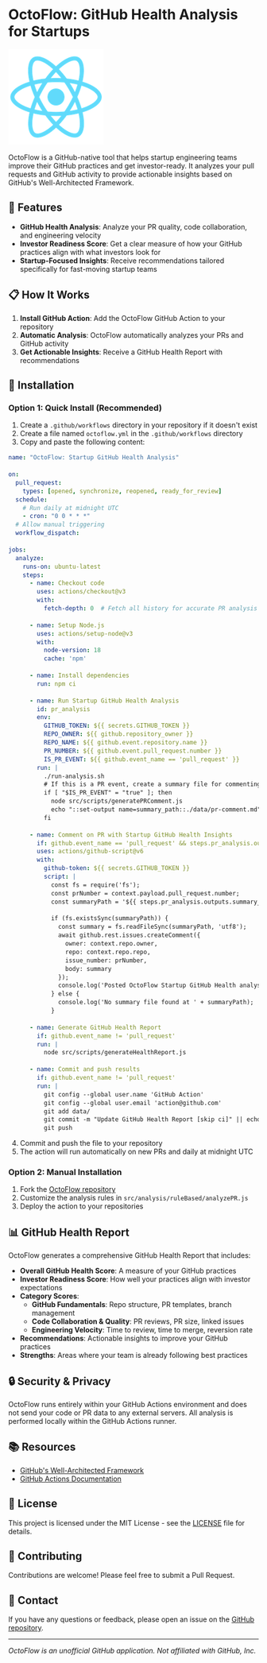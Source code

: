 # OctoFlow: GitHub Health Analysis for Startups

![OctoFlow Banner](https://github.com/cdolik/OctoFlow/raw/main/public/logo192.png)

OctoFlow is a GitHub-native tool that helps startup engineering teams improve their GitHub practices and get investor-ready. It analyzes your pull requests and GitHub activity to provide actionable insights based on GitHub's Well-Architected Framework.

## 🚀 Features

- **GitHub Health Analysis**: Analyze your PR quality, code collaboration, and engineering velocity
- **Investor Readiness Score**: Get a clear measure of how your GitHub practices align with what investors look for
- **Startup-Focused Insights**: Receive recommendations tailored specifically for fast-moving startup teams

## 📋 How It Works

1. **Install GitHub Action**: Add the OctoFlow GitHub Action to your repository
2. **Automatic Analysis**: OctoFlow automatically analyzes your PRs and GitHub activity
3. **Get Actionable Insights**: Receive a GitHub Health Report with recommendations

## 🔧 Installation

### Option 1: Quick Install (Recommended)

1. Create a `.github/workflows` directory in your repository if it doesn't exist
2. Create a file named `octoflow.yml` in the `.github/workflows` directory
3. Copy and paste the following content:

```yaml
name: "OctoFlow: Startup GitHub Health Analysis"

on:
  pull_request:
    types: [opened, synchronize, reopened, ready_for_review]
  schedule:
    # Run daily at midnight UTC
    - cron: "0 0 * * *"
  # Allow manual triggering
  workflow_dispatch:

jobs:
  analyze:
    runs-on: ubuntu-latest
    steps:
      - name: Checkout code
        uses: actions/checkout@v3
        with:
          fetch-depth: 0  # Fetch all history for accurate PR analysis
      
      - name: Setup Node.js
        uses: actions/setup-node@v3
        with:
          node-version: 18
          cache: 'npm'
      
      - name: Install dependencies
        run: npm ci
      
      - name: Run Startup GitHub Health Analysis
        id: pr_analysis
        env:
          GITHUB_TOKEN: ${{ secrets.GITHUB_TOKEN }}
          REPO_OWNER: ${{ github.repository_owner }}
          REPO_NAME: ${{ github.event.repository.name }}
          PR_NUMBER: ${{ github.event.pull_request.number }}
          IS_PR_EVENT: ${{ github.event_name == 'pull_request' }}
        run: |
          ./run-analysis.sh
          # If this is a PR event, create a summary file for commenting
          if [ "$IS_PR_EVENT" = "true" ]; then
            node src/scripts/generatePRComment.js
            echo "::set-output name=summary_path::./data/pr-comment.md"
          fi
      
      - name: Comment on PR with Startup GitHub Health Insights
        if: github.event_name == 'pull_request' && steps.pr_analysis.outputs.summary_path
        uses: actions/github-script@v6
        with:
          github-token: ${{ secrets.GITHUB_TOKEN }}
          script: |
            const fs = require('fs');
            const prNumber = context.payload.pull_request.number;
            const summaryPath = '${{ steps.pr_analysis.outputs.summary_path }}';
            
            if (fs.existsSync(summaryPath)) {
              const summary = fs.readFileSync(summaryPath, 'utf8');
              await github.rest.issues.createComment({
                owner: context.repo.owner,
                repo: context.repo.repo,
                issue_number: prNumber,
                body: summary
              });
              console.log('Posted OctoFlow Startup GitHub Health analysis to PR #' + prNumber);
            } else {
              console.log('No summary file found at ' + summaryPath);
            }
      
      - name: Generate GitHub Health Report
        if: github.event_name != 'pull_request'
        run: |
          node src/scripts/generateHealthReport.js
      
      - name: Commit and push results
        if: github.event_name != 'pull_request'
        run: |
          git config --global user.name 'GitHub Action'
          git config --global user.email 'action@github.com'
          git add data/
          git commit -m "Update GitHub Health Report [skip ci]" || echo "No changes to commit"
          git push
```

4. Commit and push the file to your repository
5. The action will run automatically on new PRs and daily at midnight UTC

### Option 2: Manual Installation

1. Fork the [OctoFlow repository](https://github.com/cdolik/OctoFlow)
2. Customize the analysis rules in `src/analysis/ruleBased/analyzePR.js`
3. Deploy the action to your repositories

## 📊 GitHub Health Report

OctoFlow generates a comprehensive GitHub Health Report that includes:

- **Overall GitHub Health Score**: A measure of your GitHub practices
- **Investor Readiness Score**: How well your practices align with investor expectations
- **Category Scores**:
  - **GitHub Fundamentals**: Repo structure, PR templates, branch management
  - **Code Collaboration & Quality**: PR reviews, PR size, linked issues
  - **Engineering Velocity**: Time to review, time to merge, reversion rate
- **Recommendations**: Actionable insights to improve your GitHub practices
- **Strengths**: Areas where your team is already following best practices

## 🔒 Security & Privacy

OctoFlow runs entirely within your GitHub Actions environment and does not send your code or PR data to any external servers. All analysis is performed locally within the GitHub Actions runner.

## 📚 Resources

- [GitHub's Well-Architected Framework](https://wellarchitected.github.com/library/overview/)
- [GitHub Actions Documentation](https://docs.github.com/en/actions)

## 📝 License

This project is licensed under the MIT License - see the [LICENSE](LICENSE) file for details.

## 🤝 Contributing

Contributions are welcome! Please feel free to submit a Pull Request.

## 📧 Contact

If you have any questions or feedback, please open an issue on the [GitHub repository](https://github.com/cdolik/OctoFlow/issues).

---

*OctoFlow is an unofficial GitHub application. Not affiliated with GitHub, Inc.*
